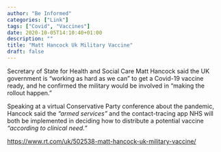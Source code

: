 ```yaml
---
author: "Be Informed"
categories: ["Link"]
tags: ["Covid", "Vaccines"]
date: 2020-10-05T14:10:40+01:00
description: ""
title: "Matt Hancock Uk Military Vaccine"
draft: false
---
```


 Secretary of State for Health and Social Care Matt Hancock said  the UK government is “working as hard as we can” to get a Covid-19  vaccine ready, and he confirmed the military would be involved in  “making the rollout happen.”     

Speaking at a virtual Conservative Party conference about the pandemic, Hancock said the *“armed services”* and the contact-tracing app NHS will both be implemented in deciding how to distribute a potential vaccine *“according to clinical need.”*

https://www.rt.com/uk/502538-matt-hancock-uk-military-vaccine/